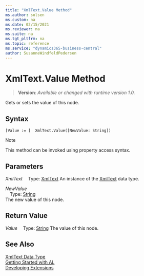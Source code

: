 ```yaml
---
title: "XmlText.Value Method"
ms.author: solsen
ms.custom: na
ms.date: 02/15/2021
ms.reviewer: na
ms.suite: na
ms.tgt_pltfrm: na
ms.topic: reference
ms.service: "dynamics365-business-central"
author: SusanneWindfeldPedersen
---
```

[//]: # (START>DO_NOT_EDIT)
[//]: # (IMPORTANT:Do not edit any of the content between here and the END>DO_NOT_EDIT.)
[//]: # (Any modifications should be made in the .xml files in the ModernDev repo.)
# XmlText.Value Method
> **Version**: _Available or changed with runtime version 1.0._

Gets or sets the value of this node.


## Syntax
```
[Value := ]  XmlText.Value([NewValue: String])
```
> [!NOTE]
> This method can be invoked using property access syntax.
## Parameters
*XmlText*
&emsp;Type: [XmlText](xmltext-data-type.md)
An instance of the [XmlText](xmltext-data-type.md) data type.

*NewValue*  
&emsp;Type: [String](../string/string-data-type.md)  
The new value of this node.  


## Return Value
*Value*
&emsp;Type: [String](../string/string-data-type.md)
The value of this node.


[//]: # (IMPORTANT: END>DO_NOT_EDIT)
## See Also
[XmlText Data Type](xmltext-data-type.md)  
[Getting Started with AL](../../devenv-get-started.md)  
[Developing Extensions](../../devenv-dev-overview.md)